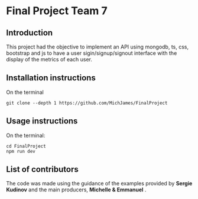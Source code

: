

# Final Project Team 7

## Introduction
This project had the objective to implement an API using mongodb, ts, css, bootstrap and js to have a user sigin/signup/signout interface with the display of the metrics of each user.

## Installation instructions
On the terminal

 ```
git clone --depth 1 https://github.com/MichJames/FinalProject
 ```

## Usage instructions
On the terminal:

```
cd FinalProject
npm run dev
```


## List of contributors
The code was made using the guidance of the examples provided by **Sergie Kudinov** and the main producers, **Michelle & Emmanuel** .
